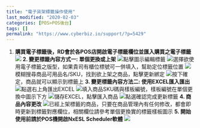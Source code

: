 ```yaml
---
title: "電子貨架標籤操作使用"
last_modified: "2020-02-03"
categories: [POS>POS後台]
tags: []
permalink: "https://www.cyberbiz.io/support/?p=5429"
---
```


1. **購買電子標籤後，RD會於各POS店開啟電子標籤欄位並匯入購買之電子標籤**
![](https://www.cyberbiz.co/support/wp-content/uploads/2019/12/image-1024x493.png) **2\. 變更標籤內容方式一: 單個更換或上架**
![](https://www.cyberbiz.co/support/wp-content/uploads/2019/12/image-1-1024x347.png)點擊圖示編輯標籤
![](https://www.cyberbiz.co/support/wp-content/uploads/2019/12/image-2-1024x206.png)選擇欲使用電子標籤之版型，如果貴司有櫃位標號可一併填入，幫助定位標籤位置
![](https://www.cyberbiz.co/support/wp-content/uploads/2019/12/image-3-1024x229.png)模糊搜尋商品可用品名/SKU，找到欲上架之商品，點擊更新綁定
![](https://www.cyberbiz.co/support/wp-content/uploads/2019/12/image-4-1024x225.png)按下確定，商品就可以顯示到標籤上 **3\. 變更標籤內容方法二:
使用EXCEL匯入匯出** ![](https://www.cyberbiz.co/support/wp-content/uploads/2019/12/image-5-1024x262.png)點選右上角匯出EXCEL
![](https://www.cyberbiz.co/support/wp-content/uploads/2019/12/image-6.png)填入商品SKU碼與樣板編號，樣板編號在單個更換中圖示下方
![](https://www.cyberbiz.co/support/wp-content/uploads/2019/12/image-7-1024x262.png)儲存EXCEL，點擊匯入商品
![](https://www.cyberbiz.co/support/wp-content/uploads/2019/12/image-8-1024x222.png)點選確認完成更新標籤 **4\. 商品內容更改**
![](https://www.cyberbiz.co/support/wp-content/uploads/2019/12/image-9-1024x476.png)已經上架標籤的商品，只要在商品管理內有任何修改，都會即時更新到標籤對應欄位，相關欄位請參考單個更換實的標籤樣板圖示
**5\. 開始使用前請於POS機開啟NxESL Scheduler軟體** ![](https://www.cyberbiz.co/support/wp-content/uploads/2019/12/image-11.png)

